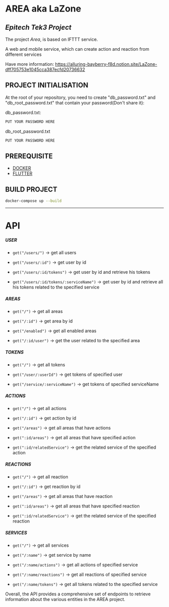 # AREA aka LaZone

## _Epitech Tek3 Project_

The project _Area_, is based on IFTTT service.

A web and mobile service, which can create action and reaction from different services

Have more information: <https://alluring-bayberry-f8d.notion.site/LaZone-dff705753e1045cca387ecfd20736632>

## PROJECT INITIALISATION

At the root of your repository, you need to create "db_password.txt" and "db_root_password.txt" that contain your password(Don't share it):

db_password.txt:

```txt
PUT YOUR PASSWORD HERE
```

db_root_password.txt

```txt
PUT YOUR PASSWORD HERE
```

## PREREQUISITE

- [DOCKER](https://docs.docker.com/engine/install/ubuntu/)
- [FLUTTER](https://docs.flutter.dev/get-started/install/linux)

## BUILD PROJECT

```sh
docker-compose up --build
```

_____________________________________

# API

##### USER

- `get("/users/")` -> get all users

- `get("/users/:id")` -> get user by id

- `get("/users/:id/tokens")` -> get user by id and retrieve his tokens

- `get("/users/:id/tokens/:serviceName")` -> get user by id and retrieve all his tokens related to the specified service

##### AREAS

- `get("/")` -> get all areas

- `get("/:id")` -> get area by id

- `get("/enabled")` -> get all enabled areas

- `get("/:id/user")` -> get the user related to the specified area

##### TOKENS

- `get("/")` -> get all tokens

- `get("/user/:userId")` -> get tokens of specified user

- `get("/service/:serviceName")` -> get tokens of specified serviceName

##### ACTIONS

- `get("/")` -> get all actions

- `get("/:id")` -> get action by id

- `get("/areas")` -> get all areas that have actions

- `get(":id/areas")` -> get all areas that have specified action

- `get(":id/relatedService")` -> get the related service of the specified action

##### REACTIONS

- `get("/")` -> get all reaction

- `get("/:id")` -> get reaction by id

- `get("/areas")` -> get all areas that have reaction

- `get(":id/areas")` -> get all areas that have specified reaction

- `get(":id/relatedService")` -> get the related service of the specified reaction

##### SERVICES

- `get("/")` -> get all services

- `get("/:name")` -> get service by name

- `get("/:name/actions")` -> get all actions of specified service

- `get("/:name/reactions")` -> get all reactions of specified service

- `get("/:name/tokens")` -> get all tokens related to the specified service

Overall, the API provides a comprehensive set of endpoints to retrieve information about the various entities in the AREA project.
